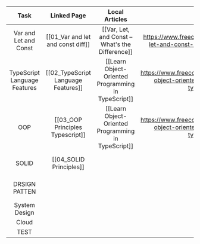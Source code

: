 
|             Task             |             Linked Page             |                   Local Articles                    |                                        Link                                        |     Status      |
| :--------------------------: | :---------------------------------: | :-------------------------------------------------: | :--------------------------------------------------------------------------------: | :-------------: |
|    Var and Let and Const     |  [[01_Var and let and const diff]]  |   [[Var, Let, and Const – What's the Difference]]   |     https://www.freecodecamp.org/news/var-let-and-const-whats-the-difference/      |      Done       |
| TypeScript Language Features | [[02_TypeScript Language Features]] | [[Learn Object-Oriented Programming in TypeScript]] | https://www.freecodecamp.org/news/learn-object-oriented-programming-in-typescript/ |      Done       |
|             OOP              |  [[03_OOP Principles Typescript]]   | [[Learn Object-Oriented Programming in TypeScript]] | https://www.freecodecamp.org/news/learn-object-oriented-programming-in-typescript/ |   In Progress   |
|            SOLID             |       [[04_SOLID Principles]]       |                                                     |                                                                                    | Not Started Yet |
|        DRSIGN PATTEN         |                                     |                                                     |                                                                                    | Not Started Yet |
|        System Design         |                                     |                                                     |                                                                                    |                 |
|            Cloud             |                                     |                                                     |                                                                                    |                 |
|             TEST             |                                     |                                                     |                                                                                    |                 |
